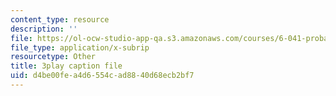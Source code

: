 ```yaml
---
content_type: resource
description: ''
file: https://ol-ocw-studio-app-qa.s3.amazonaws.com/courses/6-041-probabilistic-systems-analysis-and-applied-probability-fall-2010/d4be00fea4d6554cad8840d68ecb2bf7_CadZXGNauY0.vtt
file_type: application/x-subrip
resourcetype: Other
title: 3play caption file
uid: d4be00fe-a4d6-554c-ad88-40d68ecb2bf7
---
```

